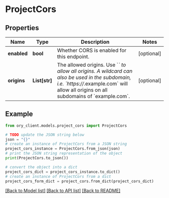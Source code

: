 # ProjectCors


## Properties

Name | Type | Description | Notes
------------ | ------------- | ------------- | -------------
**enabled** | **bool** | Whether CORS is enabled for this endpoint. | [optional] 
**origins** | **List[str]** | The allowed origins. Use &#x60;*&#x60; to allow all origins. A wildcard can also be used in the subdomain, i.e. &#x60;https://*.example.com&#x60; will allow all origins on all subdomains of &#x60;example.com&#x60;. | [optional] 

## Example

```python
from ory_client.models.project_cors import ProjectCors

# TODO update the JSON string below
json = "{}"
# create an instance of ProjectCors from a JSON string
project_cors_instance = ProjectCors.from_json(json)
# print the JSON string representation of the object
print(ProjectCors.to_json())

# convert the object into a dict
project_cors_dict = project_cors_instance.to_dict()
# create an instance of ProjectCors from a dict
project_cors_form_dict = project_cors.from_dict(project_cors_dict)
```
[[Back to Model list]](../README.md#documentation-for-models) [[Back to API list]](../README.md#documentation-for-api-endpoints) [[Back to README]](../README.md)


